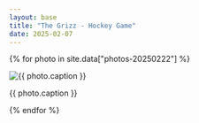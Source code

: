 ```yaml
---
layout: base
title: "The Grizz - Hockey Game"
date: 2025-02-07
---
```


{% for photo in site.data["photos-20250222"] %}
  <div>
    <img src="{{ site.baseurl }}/photos/{{ photo.file }}" alt="{{ photo.caption }}">
    <p>{{ photo.caption }}</p>
  </div>
{% endfor %}